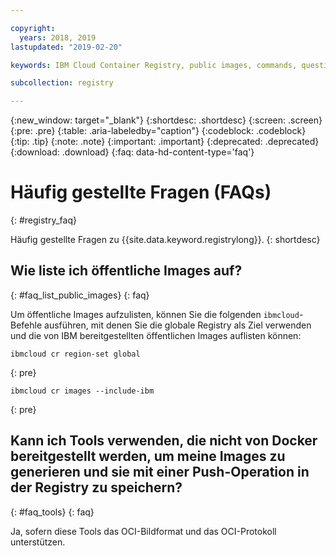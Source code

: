```yaml
---

copyright:
  years: 2018, 2019
lastupdated: "2019-02-20"

keywords: IBM Cloud Container Registry, public images, commands, questions, registry

subcollection: registry

---
```


{:new_window: target="_blank"}
{:shortdesc: .shortdesc}
{:screen: .screen}
{:pre: .pre}
{:table: .aria-labeledby="caption"}
{:codeblock: .codeblock}
{:tip: .tip}
{:note: .note}
{:important: .important}
{:deprecated: .deprecated}
{:download: .download}
{:faq: data-hd-content-type='faq'}

# Häufig gestellte Fragen (FAQs)
{: #registry_faq}

Häufig gestellte Fragen zu {{site.data.keyword.registrylong}}.
{: shortdesc}

## Wie liste ich öffentliche Images auf?
{: #faq_list_public_images}
{: faq}

Um öffentliche Images aufzulisten, können Sie die folgenden `ibmcloud`-Befehle ausführen, mit denen Sie die globale Registry als Ziel verwenden und die von IBM bereitgestellten öffentlichen Images auflisten können:

```
ibmcloud cr region-set global
```
{: pre}

```
ibmcloud cr images --include-ibm
```
{: pre}

## Kann ich Tools verwenden, die nicht von Docker bereitgestellt werden, um meine Images zu generieren und sie mit einer Push-Operation in der Registry zu speichern?
{: #faq_tools}
{: faq}

Ja, sofern diese Tools das OCI-Bildformat und das OCI-Protokoll unterstützen.
